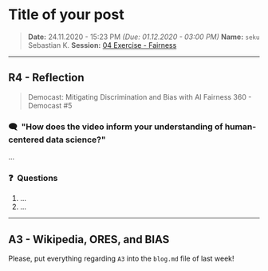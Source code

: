 # Title of your post
> **Date:** 24.11.2020 - 15:23 PM *(Due: 01.12.2020 - 03:00 PM)*
> **Name:** `seku` Sebastian K.
> **Session:** [04 Exercise - Fairness](https://github.com/FUB-HCC/hcds-winter-2020/wiki/04_exercise)   
----

## R4 - Reflection
> Democast: Mitigating Discrimination and Bias with AI Fairness 360 - Democast #5

### 🗨️&nbsp; "How does the video inform your understanding of human-centered data science?"  
...

### ❓&nbsp; Questions
1. ...
1. ...

***

## A3 - Wikipedia, ORES, and BIAS
Please, put everything regarding `A3` into the `blog.md` file of last week!
